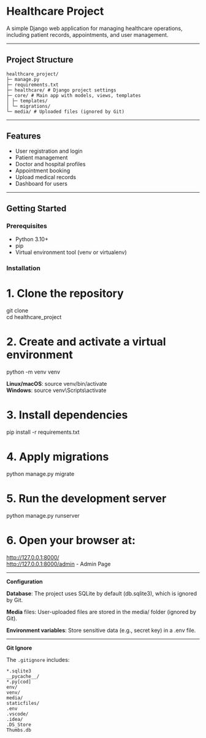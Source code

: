 # Healthcare Project

A simple Django web application for managing healthcare operations, including patient records, appointments, and user management.

---

## Project Structure
```
healthcare_project/
├─ manage.py
├─ requirements.txt
├─ healthcare/ # Django project settings
├─ core/ # Main app with models, views, templates
│ ├─ templates/
│ └─ migrations/
└─ media/ # Uploaded files (ignored by Git)
```

---

## Features

- User registration and login
- Patient management
- Doctor and hospital profiles
- Appointment booking
- Upload medical records
- Dashboard for users

---

## Getting Started

### Prerequisites

- Python 3.10+
- pip
- Virtual environment tool (venv or virtualenv)

### Installation

# 1. Clone the repository
git clone <your-repo-url>  
cd healthcare_project

# 2. Create and activate a virtual environment
python -m venv venv

**Linux/macOS**: source venv/bin/activate  
**Windows**: source venv\Scripts\activate

# 3. Install dependencies
pip install -r requirements.txt

# 4. Apply migrations
python manage.py migrate

# 5. Run the development server
python manage.py runserver

# 6. Open your browser at:
http://127.0.0.1:8000/  
http://127.0.0.1:8000/admin - Admin Page

---
**Configuration**

**Database**: The project uses SQLite by default (db.sqlite3), which is ignored by Git.

**Media** files: User-uploaded files are stored in the media/ folder (ignored by Git).

**Environment variables**: Store sensitive data (e.g., secret key) in a .env file.

---
**Git Ignore**

The `.gitignore` includes:

```
*.sqlite3
__pycache__/
*.py[cod]
env/
venv/
media/
staticfiles/
.env
.vscode/
.idea/
.DS_Store
Thumbs.db

```
